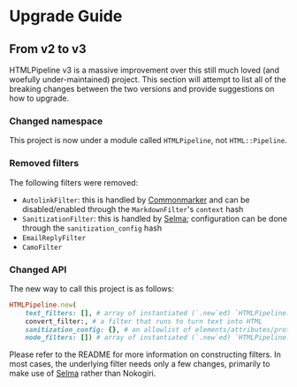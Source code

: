 # Upgrade Guide

## From v2 to v3

HTMLPipeline v3 is a massive improvement over this still much loved (and woefully under-maintained) project. This section will attempt to list all of the breaking changes between the two versions and provide suggestions on how to upgrade.

### Changed namespace

This project is now under a module called `HTMLPipeline`, not `HTML::Pipeline`.

### Removed filters

The following filters were removed:

- `AutolinkFilter`: this is handled by [Commonmarker](https://www.github.com/gjtorikian/commonmarker) and can be disabled/enabled through the `MarkdownFilter`'s `context` hash
- `SanitizationFilter`: this is handled by [Selma](https://www.github.com/gjtorikian/selma); configuration can be done through the `sanitization_config` hash
- `EmailReplyFilter`
- `CamoFilter`

### Changed API

The new way to call this project is as follows:

```ruby
HTMLPipeline.new(
    text_filters: [], # array of instantiated (`.new`ed) `HTMLPipeline::TextFilter`
    convert_filter:, # a filter that runs to turn text into HTML
    sanitization_config: {}, # an allowlist of elements/attributes/protocols to keep
    node_filters: []) # array of instantiated (`.new`ed) `HTMLPipeline::NodeFilter`
```

Please refer to the README for more information on constructing filters. In most cases, the underlying filter needs only a few changes, primarily to make use of [Selma](https://www.github.com/gjtorikian/selma) rather than Nokogiri.
